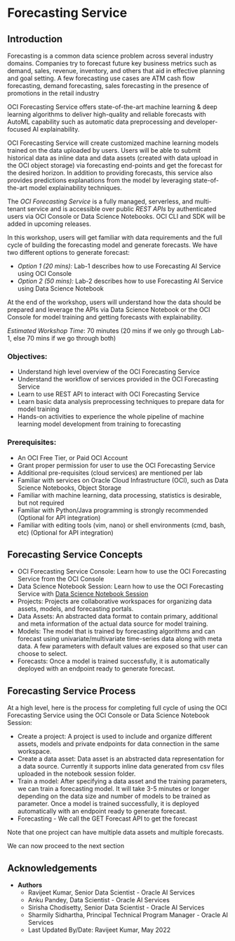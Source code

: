 # Forecasting Service

## Introduction

Forecasting is a common data science problem across several industry domains. Companies try to forecast future key business metrics such as demand, sales, revenue, inventory, and others that aid in effective planning and goal setting. A few forecasting use cases are ATM cash flow forecasting, demand forecasting, sales forecasting in the presence of promotions in the retail industry

OCI Forecasting Service offers state-of-the-art machine learning & deep learning algorithms to deliver high-quality and reliable forecasts with AutoML capability such as automatic data preprocessing and developer-focused AI explainability. 

OCI Forecasting Service will create customized machine learning models trained on the data uploaded by users. Users will be able to submit historical data as inline data and data assets (created with data upload in the OCI object storage) via forecasting end-points and get the forecast for the desired horizon. In addition to providing forecasts, this service also provides predictions explanations from the model by leveraging state-of-the-art model explainability techniques.
 
The *OCI Forecasting Service* is a fully managed, serverless, and multi-tenant service and is accessible over public *REST APIs* by authenticated users via OCI Console or Data Science Notebooks. OCI CLI and SDK will be added in upcoming releases.

In this workshop, users will get familiar with data requirements and the full cycle of building the forecasting model and generate forecasts. We have two different options to generate forecast:
- *Option 1 (20 mins):* Lab-1 describes how to use Forecasting AI Service using OCI Console 
- *Option 2 (50 mins):* Lab-2 describes how to use Forecasting AI Service using Data Science Notebook

At the end of the workshop, users will understand how the data should be prepared and leverage the APIs via Data Science Notebook or the OCI Console for model training and getting forecasts with explainability.

*Estimated Workshop Time*: 70 minutes (20 mins if we only go through Lab-1, else 70 mins if we go through both)

### Objectives:

* Understand high level overview of the OCI Forecasting Service
* Understand the workflow of services provided in the OCI Forecasting Service
* Learn to use REST API to interact with OCI Forecasting Service
* Learn basic data analysis preprocessing techniques to prepare data for model training
* Hands-on activities to experience the whole pipeline of machine learning model development from training to forecasting

### Prerequisites:
* An OCI Free Tier, or Paid OCI Account
* Grant proper permission for user to use the OCI Forecasting Service
* Additional pre-requisites (cloud services) are mentioned per lab
* Familiar with services on Oracle Cloud Infrastructure (OCI), such as Data Science Notebooks, Object Storage
* Familiar with machine learning, data processing, statistics is desirable, but not required
* Familiar with Python/Java programming is strongly recommended (Optional for API integration)
* Familiar with editing tools (vim, nano) or shell environments (cmd, bash, etc) (Optional for API integration)

## Forecasting Service Concepts
* OCI Forecasting Service Console: Learn how to use the OCI Forecasting Service from the OCI Console 
* Data Science Notebook Session: Learn how to use the OCI Forecasting Service with [Data Science Notebook Session](https://docs.oracle.com/en-us/iaas/data-science/using/use-notebook-sessions.htm)
* Projects: Projects are collaborative workspaces for organizing data assets, models, and forecasting portals.
* Data Assets: An abstracted data format to contain primary, additional and meta information of the actual data source for model training.
* Models: The model that is trained by forecasting algorithms and can forecast using univariate/multivariate time-series data along with meta data. A few parameters with default values are exposed so that user can choose to select.
* Forecasts: Once a model is trained successfully, it is automatically deployed with an endpoint ready to generate forecast.

## Forecasting Service Process

At a high level, here is the process for completing full cycle of using the OCI Forecasting Service using the OCI Console or Data Science Notebook Session:

* Create a project: A project is used to include and organize different assets, models and private endpoints for data connection in the same workspace.
* Create a data asset: Data asset is an abstracted data representation for a data source. Currently it supports inline data generated from  csv files uploaded in the notebook session folder. 
* Train a model: After specifying a data asset and the training parameters, we can train a forecasting  model. It will take 3-5 minutes or longer depending on the data size and number of models to be trained as parameter. Once a model is trained successfully, it is deployed automatically with an endpoint ready to generate forecast.
* Forecasting - We call the GET Forecast API to get the forecast

Note that one project can have multiple data assets and multiple forecasts.

We can now proceed to the next section 

## Acknowledgements
* **Authors**
    * Ravijeet Kumar, Senior Data Scientist - Oracle AI Services
    * Anku Pandey, Data Scientist - Oracle AI Services
    * Sirisha Chodisetty, Senior Data Scientist - Oracle AI Services
    * Sharmily Sidhartha, Principal Technical Program Manager - Oracle AI Services
    * Last Updated By/Date: Ravijeet Kumar, May 2022

